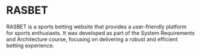 # RASBET
RASBET is a sports betting website that provides a user-friendly platform for sports enthusiasts. It was developed as part of the System Requirements and Architecture course, focusing on delivering a robust and efficient betting experience.
